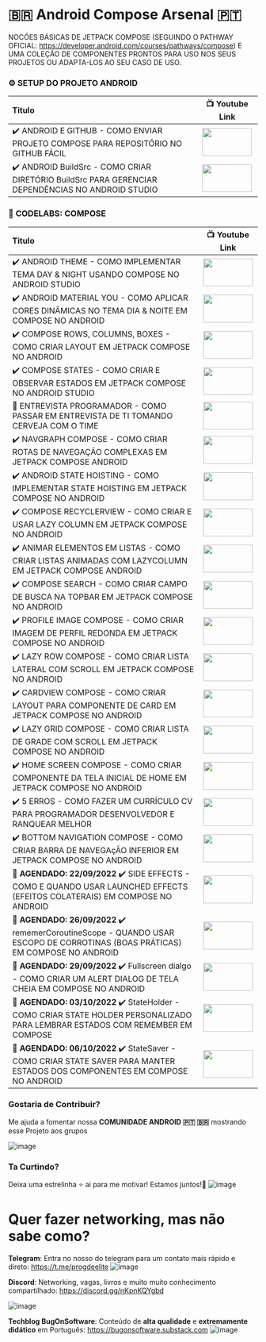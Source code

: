 # 🇧🇷 Android Compose Arsenal 🇵🇹
NOCÕES BÁSICAS DE JETPACK COMPOSE (SEGUINDO O PATHWAY OFICIAL: https://developer.android.com/courses/pathways/compose) E UMA COLEÇÃO DE COMPONENTES PRONTOS PARA USO NOS SEUS PROJETOS OU ADAPTA-LOS AO SEU CASO DE USO.

### ⚙️ **SETUP DO PROJETO ANDROID**
| Titulo        | 📺 Youtube Link |
| :------------- |:-------------:|
| ✔️ ANDROID E GITHUB - COMO ENVIAR PROJETO COMPOSE PARA REPOSITÓRIO NO GITHUB FÁCIL | <a href="https://youtu.be/5031eqGD4xU" target="_blank"><img src="https://github.com/treslines/android_compose_arsenal/blob/main/app/src/main/mini/%5BANDROID-E-GITHUB%5D-COMO-ENVIAR-PROJETO-COMPOSE-PARA-REPOSIT%C3%93RIO-NO-GITHUB-F%C3%81CIL.png" width="100" height="56"></a> |
| ✔️ ANDROID BuildSrc - COMO CRIAR DIRETÓRIO BuildSrc PARA GERENCIAR DEPENDÊNCIAS NO ANDROID STUDIO | <a href="https://youtu.be/2QCfcKHd9M8" target="_blank"><img src="https://github.com/treslines/android_compose_arsenal/blob/main/app/src/main/mini/%5BANDROID-BuildSrc%5D-COMO-CRIAR-DIRET%C3%93RIO-BuildSrc-PARA-GERENCIAR-DEPEND%C3%8ANCIAS-NO-ANDROID-STUDIO.png" width="100" height="56"></a> |


### 🧪 **CODELABS: COMPOSE**
| Titulo        | 📺 Youtube Link |
| :------------- |:-------------:|
| ✔️ ANDROID THEME - COMO IMPLEMENTAR TEMA DAY & NIGHT USANDO COMPOSE NO ANDROID STUDIO | <a href="https://youtu.be/cnr68Gmr1O0" target="_blank"><img src="https://github.com/treslines/android_compose_arsenal/blob/main/app/src/main/mini/%5BANDROID-THEME%5D-COMO-IMPLEMENTAR-TEMA-DAY-%26-NIGHT-USANDO-COMPOSE-NO-ANDROID-STUDIO.png" width="100" height="56"></a> |
| ✔️ ANDROID MATERIAL YOU - COMO APLICAR CORES DINÂMICAS NO TEMA DIA & NOITE EM COMPOSE NO ANDROID | <a href="https://youtu.be/73jIHwk-Td0" target="_blank"><img src="https://github.com/treslines/android_compose_arsenal/blob/main/app/src/main/mini/%5BANDROID-MATERIAL-YOU%5D-COMO-APLICAR-CORES-DIN%C3%82MICAS-NO-TEMA-DIA-%26-NOITE-EM-COMPOSE-NO-ANDROID.png" width="100" height="56"></a> |
| ✔️ COMPOSE ROWS, COLUMNS, BOXES - COMO CRIAR LAYOUT EM JETPACK COMPOSE NO ANDROID | <a href="https://youtu.be/ov8iCd7UDpw" target="_blank"><img src="https://github.com/treslines/android_compose_arsenal/blob/main/app/src/main/mini/%5BCOMPOSE-ROWS-COLUMNS-BOXES%5D-COMO-CRIAR-LAYOUT-EM-JETPACK-COMPOSE-NO-ANDROID.png" width="100" height="56"></a> |
| ✔️ COMPOSE STATES - COMO CRIAR E OBSERVAR ESTADOS EM JETPACK COMPOSE NO ANDROID STUDIO | <a href="https://youtu.be/kuwZX2fSj5A" target="_blank"><img src="https://github.com/treslines/android_compose_arsenal/blob/main/app/src/main/mini/%5BCOMPOSE-STATES%5D-COMO-CRIAR-E-OBSERVAR-ESTADOS-EM-JETPACK-COMPOSE-NO-ANDROID-STUDIO.png" width="100" height="56"></a> |
| 🍺 ENTREVISTA PROGRAMADOR - COMO PASSAR EM ENTREVISTA DE TI TOMANDO CERVEJA COM O TIME | <a href="https://youtu.be/RHzIUpaGmwE" target="_blank"><img src="https://github.com/treslines/android_compose_arsenal/blob/main/app/src/main/mini/%5BENTREVISTA-PROGRAMADOR%5D-COMO-PASSAR-EM-ENTREVISTA-DE-TI-TOMANDO-CERVEJA-COM-O-TIME.png" width="100" height="56"></a> |
| ✔️ NAVGRAPH COMPOSE - COMO CRIAR ROTAS DE NAVEGAÇÃO COMPLEXAS EM JETPACK COMPOSE ANDROID | <a href="https://youtu.be/UJpwxg4tv_U" target="_blank"><img src="https://github.com/treslines/android_compose_arsenal/blob/main/app/src/main/mini/%5BNAVGRAPH-COMPOSE%5D-COMO-CRIAR-ROTAS-DE-NAVEGA%C3%87%C3%83O-COMPLEXAS-EM-JETPACK-COMPOSE-ANDROID.png" width="100" height="56"></a> |
| ✔️ ANDROID STATE HOISTING - COMO IMPLEMENTAR STATE HOISTING EM JETPACK COMPOSE NO ANDROID | <a href="https://youtu.be/Cb9_STKO3TU" target="_blank"><img src="https://github.com/treslines/android_compose_arsenal/blob/main/app/src/main/mini/%5BANDROID-STATE-HOISTING%5D-COMO-IMPLEMENTAR-STATE-HOISTING-EM-JETPACK-COMPOSE-NO-ANDROID.png" width="100" height="56"></a> |
| ✔️ COMPOSE RECYCLERVIEW - COMO CRIAR E USAR LAZY COLUMN EM JETPACK COMPOSE NO ANDROID | <a href="https://youtu.be/LgqTeJTZ4c8" target="_blank"><img src="https://github.com/treslines/android_compose_arsenal/blob/main/app/src/main/mini/%5BCOMPOSE-RECYCLERVIEW%5D-COMO-CRIAR-E-USAR-LAZY-COLUMN-EM-JETPACK-COMPOSE-NO-ANDROID.png" width="100" height="56"></a> |
| ✔️ ANIMAR ELEMENTOS EM LISTAS - COMO CRIAR LISTAS ANIMADAS COM LAZYCOLUMN EM JETPACK COMPOSE ANDROID | <a href="https://youtu.be/5kSvGOrfcu0" target="_blank"><img src="https://github.com/treslines/android_compose_arsenal/blob/main/app/src/main/mini/%5BANIMAR-ELEMENTOS-EM-LISTAS%5D-COMO-CRIAR-LISTAS-ANIMADAS-COM-LAZYCOLUMN-EM-JETPACK-COMPOSE-ANDROID.png" width="100" height="56"></a> |
| ✔️ COMPOSE SEARCH - COMO CRIAR CAMPO DE BUSCA NA TOPBAR EM JETPACK COMPOSE NO ANDROID | <a href="https://youtu.be/jYJKX_7l9H4" target="_blank"><img src="https://github.com/treslines/android_compose_arsenal/blob/main/app/src/main/mini/%5BCOMPOSE-SEARCH%5D-COMO-CRIAR-CAMPO-DE-BUSCA-NA-TOPBAR-EM-JETPACK-COMPOSE-NO-ANDROID.png" width="100" height="56"></a> |
| ✔️ PROFILE IMAGE COMPOSE - COMO CRIAR IMAGEM DE PERFIL REDONDA EM JETPACK COMPOSE NO ANDROID | <a href="https://youtu.be/oSg6HDmUo1w" target="_blank"><img src="https://github.com/treslines/android_compose_arsenal/blob/main/app/src/main/mini/%5BPROFILE-IMAGE-COMPOSE%5D-COMO-CRIAR-IMAGEM-DE-PERFIL-REDONDA-EM-JETPACK-COMPOSE-NO-ANDROID.png" width="100" height="56"></a> |
| ✔️ LAZY ROW COMPOSE - COMO CRIAR LISTA LATERAL COM SCROLL EM JETPACK COMPOSE NO ANDROID | <a href="https://youtu.be/iEk0CCMy8Lg" target="_blank"><img src="https://github.com/treslines/android_compose_arsenal/blob/main/app/src/main/mini/%5BLAZY-ROW-COMPOSE%5D-COMO-CRIAR-LISTA-LATERAL-COM-SCROLL-EM-JETPACK-COMPOSE-NO-ANDROID.png" width="100" height="56"></a> |
| ✔️ CARDVIEW COMPOSE - COMO CRIAR LAYOUT PARA COMPONENTE DE CARD EM JETPACK COMPOSE NO ANDROID | <a href="https://youtu.be/UtjF2t_Y2GA" target="_blank"><img src="https://github.com/treslines/android_compose_arsenal/blob/main/app/src/main/mini/%5BCARDVIEW-COMPOSE%5D-COMO-CRIAR-LAYOUT-PARA-COMPONENTE-DE-CARD-EM-JETPACK-COMPOSE-NO-ANDROID.png" width="100" height="56"></a> |
| ✔️ LAZY GRID COMPOSE - COMO CRIAR LISTA DE GRADE COM SCROLL EM JETPACK COMPOSE NO ANDROID | <a href="https://youtu.be/A8lVGNqx9w8" target="_blank"><img src="https://github.com/treslines/android_compose_arsenal/blob/main/app/src/main/mini/%5BLAZY-GRID-COMPOSE%5D-COMO-CRIAR-LISTA-DE-GRADE-COM-SCROLL-EM-JETPACK-COMPOSE-NO-ANDROID.png" width="100" height="56"></a> |
| ✔️ HOME SCREEN COMPOSE - COMO CRIAR COMPONENTE DA TELA INICIAL DE HOME EM JETPACK COMPOSE NO ANDROID | <a href="https://youtu.be/KCQAaov_nUc" target="_blank"><img src="https://github.com/treslines/android_compose_arsenal/blob/main/app/src/main/mini/%5BHOME-SCREEN-COMPOSE%5D-COMO-CRIAR-COMPONENTE-DA-TELA-INICIAL-DE-HOME-EM-JETPACK-COMPOSE-NO-ANDROID.png" width="100" height="56"></a> |
| ✔️ 5 ERROS - COMO FAZER UM CURRÍCULO CV PARA PROGRAMADOR DESENVOLVEDOR E RANQUEAR MELHOR | <a href="https://youtu.be/U1HOXqcgcGU" target="_blank"><img src="https://github.com/treslines/android_compose_arsenal/blob/main/app/src/main/mini/%5B5-ERROS%5D-COMO-FAZER-UM-CURR%C3%8DCULO-CV-PARA-PROGRAMADOR-DESENVOLVEDOR-E-RANQUEAR-MELHOR.png" width="100" height="56"></a> |
| ✔️ BOTTOM NAVIGATION COMPOSE - COMO CRIAR BARRA DE NAVEGAçÃO INFERIOR EM JETPACK COMPOSE NO ANDROID | <a href="https://youtu.be/aQlcHIFAfVM" target="_blank"><img src="https://github.com/treslines/android_compose_arsenal/blob/main/app/src/main/mini/%5BBOTTOM-NAVIGATION-COMPOSE%5D-COMO-CRIAR-BARRA-DE-NAVEGA%C3%A7%C3%83O-INFERIOR-EM-JETPACK-COMPOSE-NO-ANDROID.png" width="100" height="56"></a> |
| **🚩 AGENDADO: 22/09/2022** ✔️ SIDE EFFECTS - COMO E QUANDO USAR LAUNCHED EFFECTS (EFEITOS COLATERAIS) EM COMPOSE NO ANDROID | <a href="https://youtu.be/Y3VeuG3jWHo" target="_blank"><img src="https://github.com/treslines/android_compose_arsenal/blob/main/app/src/main/mini/%5BSIDE-EFFECTS%5D-COMO-E-QUANDO-USAR-LAUNCHED-EFFECTS-EFEITOS-COLATERAIS-EM-COMPOSE-NO-ANDROID.png" width="100" height="56"></a> |
| **🚩 AGENDADO: 26/09/2022** ✔️ rememerCoroutineScope - QUANDO USAR ESCOPO DE CORROTINAS (BOAS PRÁTICAS) EM COMPOSE NO ANDROID | <a href="https://youtu.be/kEyOhFxp3ek" target="_blank"><img src="https://github.com/treslines/android_compose_arsenal/blob/main/app/src/main/mini/%5BrememerCoroutineScope%5D-QUANDO-USAR-ESCOPO-DE-CORROTINAS-BOAS-PR%C3%81TICAS-EM-COMPOSE-NO-ANDROID.png" width="100" height="56"></a> |
| **🚩 AGENDADO: 29/09/2022** ✔️ Fullscreen dialgo - COMO CRIAR UM ALERT DIALOG DE TELA CHEIA EM COMPOSE NO ANDROID | <a href="https://youtu.be/uk62WicsqWc" target="_blank"><img src="https://github.com/treslines/android_compose_arsenal/blob/main/app/src/main/mini/%5BFullscreen-dialgo%5D-COMO-CRIAR-UM-ALERT-DIALOG-DE-TELA-CHEIA-EM-COMPOSE-NO-ANDROID.png" width="100" height="56"></a> |
| **🚩 AGENDADO: 03/10/2022** ✔️ StateHolder - COMO CRIAR STATE HOLDER PERSONALIZADO PARA LEMBRAR ESTADOS COM REMEMBER EM COMPOSE | <a href="https://youtu.be/zqiA-szJzdA" target="_blank"><img src="https://github.com/treslines/android_compose_arsenal/blob/main/app/src/main/mini/%5BStateHolder%5D-COMO-CRIAR-STATE-HOLDER-PERSONALIZADO-PARA-LEMBRAR-ESTADOS-COM-REMEMBER-EM-COMPOSE.png" width="100" height="56"></a> |
| **🚩 AGENDADO: 06/10/2022** ✔️ StateSaver - COMO CRIAR STATE SAVER PARA MANTER ESTADOS DOS COMPONENTES EM COMPOSE NO ANDROID | <a href="https://youtu.be/jBG4ShtY6og" target="_blank"><img src="https://github.com/treslines/android_compose_arsenal/blob/main/app/src/main/mini/%5BStateSaver%5D-COMO-CRIAR-STATE-SAVER-PARA-MANTER-ESTADOS-DOS-COMPONENTES-EM-COMPOSE-NO-ANDROID.png" width="100" height="56"></a> |


### Gostaria de Contribuir?
Me ajuda a fomentar nossa **COMUNIDADE ANDROID 🇵🇹 🇧🇷** mostrando esse Projeto aos grupos

![image](https://user-images.githubusercontent.com/1042887/170561958-5140631e-55e5-43ab-954c-e9bb9baba8d9.png)

### Ta Curtindo? 
Deixa uma estrelinha ⭐ ai para me motivar! Estamos juntos!👊
![image](https://user-images.githubusercontent.com/1042887/170558597-8ff115e4-58f1-445e-9125-422729a67a22.png)

# Quer fazer networking, mas não sabe como? 
**Telegram**: Entra no nosso do telegram para um contato mais rápido e direto: https://t.me/progdeelite
![image](https://user-images.githubusercontent.com/1042887/169701787-dba72b6f-c5b7-4d34-9d51-0052a7b40443.png)
 
**Discord**: Networking, vagas, livros e muito muito conhecimento compartilhado: https://discord.gg/nKpnKQYgbd 

![image](https://user-images.githubusercontent.com/1042887/170555025-9b0b3d83-ca7a-468d-86b9-c4d40deb9775.png)

**Techblog BugOnSoftware**: Conteúdo de **alta qualidade** e **extremamente didático** em Português: https://bugonsoftware.substack.com 
![image](https://user-images.githubusercontent.com/1042887/170555703-f4323c08-2bda-43a1-b42e-37d8fb7463b9.png)
